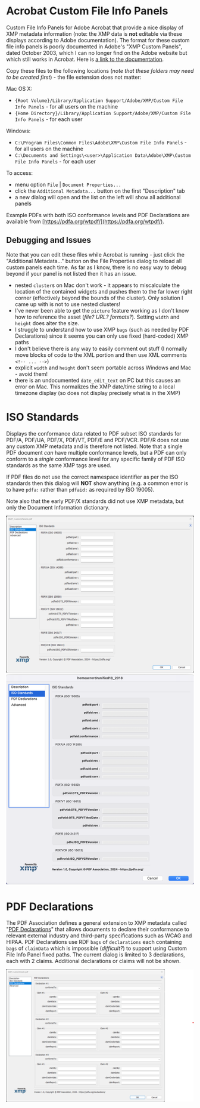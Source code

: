 # Acrobat Custom File Info Panels
Custom File Info Panels for Adobe Acrobat that provide a nice display of XMP metadata information (note: the XMP data is **not** editable via these displays according to Adobe documentation). The format for these custom file info panels is poorly documented in Adobe's "XMP Custom Panels", dated October 2003, which I can no longer find on the Adobe website but which still works in Acrobat. Here is [a link to the documentation](http://metadatadeluxe.pbworks.com/f/XMP_CustomPanels.pdf).

Copy these files to the following locations (_note that these folders may need to be created first_) - the file extension does not matter:

Mac OS X:
- `{Root Volume}/Library/Application Support/Adobe/XMP/Custom File Info Panels` - for all users on the machine
- `{Home Directory}/Library/Application Support/Adobe/XMP/Custom File Info Panels` - for each user

Windows:
- `C:\Program Files\Common Files\Adobe\XMP\Custom File Info Panels` - for all users on the machine
- `C:\Documents and Settings\<user>\Application Data\Adobe\XMP\Custom File Info Panels` - for each user

To access:
- menu option `File` | `Document Properties...`
- click the `Additional Metadata...` button on the first "Description" tab
- a new dialog will open and the list on the left will show all additional panels

Example PDFs with both ISO conformance levels and PDF Declarations are available from [https://pdfa.org/wtpdf/](https://pdfa.org/wtpdf/).

## Debugging and Issues
Note that you can edit these files while Acrobat is running - just click the "Additional Metadata..." button on the File Properties dialog to reload all custom panels each time. As far as I know, there is no easy way to debug beyond if your panel is not listed then it has an issue.

- nested `cluster`s on Mac don't work - it appears to miscalculate the location of the contained widgets and pushes them to the far lower right corner (effectively beyond the bounds of the cluster). Only solution I came up with is not to use nested clusters!
- I've never been able to get the `picture` feature working as I don't know how to reference the asset (_file? URL? formats?_). Setting `width` and `height` does alter the size.
- I struggle to understand how to use XMP `bags` (such as needed by PDF Declarations) since it seems you can only use fixed (hard-coded) XMP paths
- I don't believe there is any way to easily comment out stuff (I normally move blocks of code to the XML portion and then use XML comments `<!-- ... -->`)
- explicit `width` and `height` don't seem portable across Windows and Mac - avoid them!
- there is an undocumented `date_edit_text` on PC but this causes an error on Mac. This normalizes the XMP date/time string to a local timezone display (so does not display precisely what is in the XMP) 

# ISO Standards
Displays the conformance data related to PDF subset ISO standards for PDF/A, PDF/UA, PDF/X, PDF/VT, PDF/E and PDF/VCR. PDF/R does not use any custom XMP metadata and is therefore not listed. Note that a single PDF document _can_ have multiple conformance levels, but a PDF can only conform to a _single_ conformance level for any specific family of PDF ISO standards as the same XMP tags are used. 

If PDF files do not use the correct namespace identifier as per the ISO standards then this dialog will **NOT** show anything (e.g. a common error is to have `pdfa:` rather than `pdfaid:` as required by ISO 19005).

Note also that the early PDF/X standards did not use XMP metadata, but only the Document Information dictionary. 

![Screenshot of ISO Standards custom panel on Windows](Windows-ISOPanel.png)
![Screenshot of ISO Standards custom panel on Mac](Mac-ISOPanel.png)

# PDF Declarations
The PDF Association defines a general extension to XMP metadata called "[PDF Declarations](https://pdfa.org/declarations)" that allows documents to declare their conformance to relevant external industry and third-party specifications such as WCAG and HIPAA. PDF Declarations use RDF `bags` of `declarations` each containing `bags` of `claimData` which is impossible (_difficult?_) to support using Custom File Info Panel fixed paths. The current dialog is limited to 3 declarations, each with 2 claims. Additional declarations or claims will not be shown.

![Screenshot of PDF Declarations custom panel on Windows](Windows-Declarations.png)
